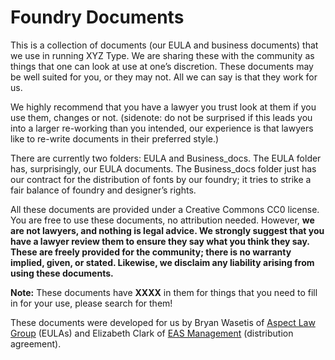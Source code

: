 # Foundry Documents

This is a collection of documents (our EULA and business documents) that we use in running XYZ Type. We are sharing these with the community as things that one can look at use at one’s discretion. These documents may be well suited for you, or they may not. All we can say is that they work for us.

We highly recommend that you have a lawyer you trust look at them if you use them, changes or not. (sidenote: do not be surprised if this leads you into a larger re-working than you intended, our experience is that lawyers like to re-write documents in their preferred style.) 

There are currently two folders: EULA and Business_docs. The EULA folder has, surprisingly, our EULA documents. The Business_docs folder just has our contract for the distribution of fonts by our foundry; it tries to strike a fair balance of foundry and designer’s rights.

All these documents are provided under a Creative Commons CC0 license. You are free to use these documents, no attribution needed. However, **we are not lawyers, and nothing is legal advice. We strongly suggest that you have a lawyer review them to ensure they say what you think they say. These are freely provided for the community; there is no warranty implied, given, or stated. Likewise, we disclaim any liability arising from using these documents.**

**Note:** These documents have **XXXX** in them for things that you need to fill in for your use, please search for them!

These documents were developed for us by Bryan Wasetis of [Aspect Law Group](https://www.aspectlg.com) (EULAs) and Elizabeth Clark of [EAS Management](https://www.easmgmt.com) (distribution agreement).
